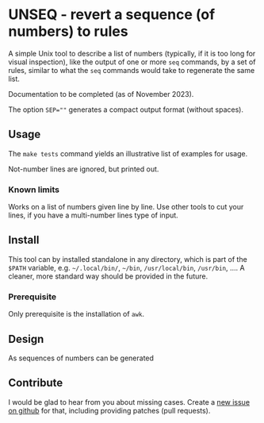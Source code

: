 # UNSEQ - revert a sequence (of numbers) to rules

A simple Unix tool to describe a list of numbers (typically, if it is too long for visual inspection), like the output of one or more `seq` commands, by a set of rules, similar to what the `seq` commands would take to regenerate the same list.

Documentation to be completed (as of November 2023).

The option `SEP=""` generates a compact output format (without spaces).

## Usage

The `make tests` command yields an illustrative list of examples for usage.

Not-number lines are ignored, but printed out.

### Known limits

Works on a list of numbers given line by line. Use other tools to cut your lines, if you have a multi-number lines type of input.

## Install

This tool can by installed standalone in any directory, which is part of the `$PATH` variable, e.g. `~/.local/bin/`, `~/bin`, `/usr/local/bin`, `/usr/bin`, ….
A cleaner, more standard way should be provided in the future.

### Prerequisite

Only prerequisite is the installation of `awk`.

## Design

As sequences of numbers can be generated 

## Contribute

I would be glad to hear from you about missing cases. Create a [new issue on github](https://github.com/DirkHoffmann/unseq/issues) for that, including providing patches (pull requests).


